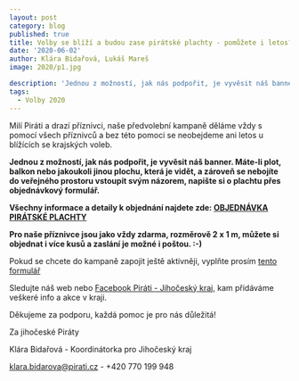 ```yaml
---
layout: post
category: blog
published: true
title: Volby se blíží a budou zase pirátské plachty - pomůžete i letos?
date: '2020-06-02'
author: Klára Bidařová, Lukáš Mareš
image: 2020/p1.jpg

description: 'Jednou z možností, jak nás podpořit, je vyvěsit náš banner. Máte-li plot, balkon nebo jakoukoli jinou plochu, která je vidět, a zároveň se nebojíte do veřejného prostoru vstoupit svým názorem, napište si o plachtu přes objednávkový formulář.'
tags:
  - Volby 2020
---
```

Milí Piráti a drazí příznivci,
naše předvolební kampaně děláme vždy s pomocí všech příznivců a bez této pomoci se neobejdeme ani letos u blížících se krajských voleb.

**Jednou z možností, jak nás podpořit, je vyvěsit náš banner. Máte-li plot, balkon nebo jakoukoli jinou plochu, která je vidět, a zároveň se nebojíte do veřejného prostoru vstoupit svým názorem, napište si o plachtu přes objednávkový formulář.**

**Všechny informace a detaily k objednání najdete zde: [OBJEDNÁVKA PIRÁTSKÉ PLACHTY](https://docs.google.com/forms/d/e/1FAIpQLSeG3GnMTcirCsUCi-Ad9L0TUBAr04PuMGW_W4PYXe6ri-a_4Q/viewform)**

**Pro naše příznivce jsou jako vždy zdarma, rozměrově 2 x 1 m, můžete si objednat i více kusů a zaslání je možné i poštou. :-)**

Pokud se chcete do kampaně zapojit ještě aktivněji, vyplňte prosím [tento formulář](https://docs.google.com/forms/d/e/1FAIpQLScPuMqhKTA3x0zbDjfBjH6Y81qzRzQFSwHAwk4EdsEQIiBytQ/viewform)

Sledujte náš web nebo [Facebook Piráti - Jihočeský kraj](https://www.facebook.com/pirati.jck/), kam přidáváme veškeré info a akce v kraji.

Děkujeme za podporu, každá pomoc je pro nás důležitá!

Za jihočeské Piráty

Klára Bidařová - Koordinátorka pro Jihočeský kraj

klara.bidarova@pirati.cz - +420 770 199 948
